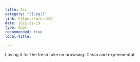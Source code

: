 ```yaml
---
title: Arc  
category: "[[Log]]"  
link: https://arc.net/  
date: 2022-11-19  
type: Apps  
recommended: true
local-title:  

---
```

Loving it for the fresh take on browsing. Clean and experimental.